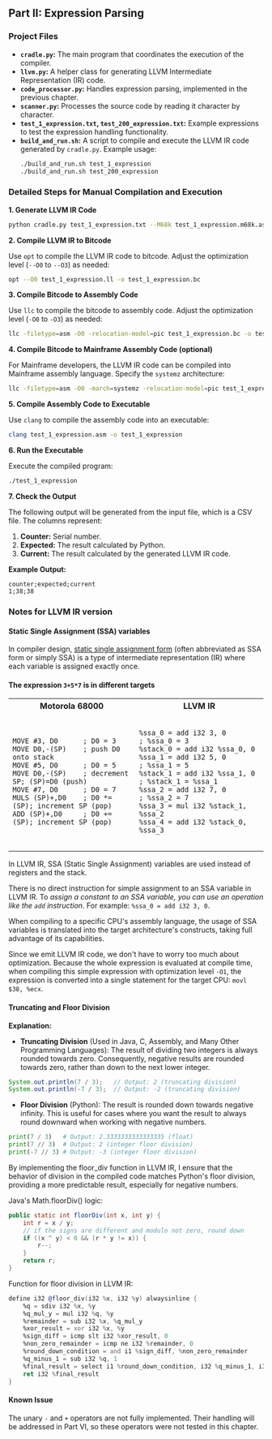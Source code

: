 ## Part II: Expression Parsing

### Project Files
* **`cradle.py`:** The main program that coordinates the execution of the compiler.
* **`llvm.py`:** A helper class for generating LLVM Intermediate Representation (IR) code.
* **`code_processor.py`:** Handles expression parsing, implemented in the previous chapter.
* **`scanner.py`:** Processes the source code by reading it character by character.
* **`test_1_expression.txt`, `test_200_expression.txt`:** Example expressions to test the expression handling functionality.
* **`build_and_run.sh`:** A script to compile and execute the LLVM IR code generated by `cradle.py`.
  Example usage:
  ```bash
  ./build_and_run.sh test_1_expression
  ./build_and_run.sh test_200_expression

### Detailed Steps for Manual Compilation and Execution
**1. Generate LLVM IR Code**
```bash
python cradle.py test_1_expression.txt --M68k test_1_expression.m68k.asm --LLVM test_1_expression.ll
```
**2. Compile LLVM IR to Bitcode**

Use `opt` to compile the LLVM IR code to bitcode. Adjust the optimization level (`--O0` to `--O3`) as needed:
```bash
opt --O0 test_1_expression.ll -o test_1_expression.bc
```

**3. Compile Bitcode to Assembly Code**

Use `llc` to compile the bitcode to assembly code. Adjust the optimization level (`-O0` to `-O3`) as needed:
```bash
llc -filetype=asm -O0 -relocation-model=pic test_1_expression.bc -o test_1_expression.asm
```
**4. Compile Bitcode to Mainframe Assembly Code (optional)**

For Mainframe developers, the LLVM IR code can be compiled into Mainframe assembly language. Specify the `systemz` architecture:
```bash
llc -filetype=asm -O0 -march=systemz -relocation-model=pic test_1_expression.bc -o test_1_expression.systemz.asm
```
**5. Compile Assembly Code to Executable**

Use `clang` to compile the assembly code into an executable:
```bash
clang test_1_expression.asm -o test_1_expression
```
**6. Run the Executable**

Execute the compiled program:
```bash
./test_1_expression
```
**7. Check the Output**

The following output will be generated from the input file, which is a CSV file. The columns represent:

1. **Counter:** Serial number.
2. **Expected:** The result calculated by Python.
3. **Current:** The result calculated by the generated LLVM IR code.

**Example Output:**
```csv
counter;expected;current
1;38;38
```
### Notes for LLVM IR version
#### Static Single Assignment (SSA) variables

In compiler design, [static single assignment form](https://en.wikipedia.org/wiki/Static_single-assignment_form) (often abbreviated as SSA form or simply SSA) is a type of intermediate representation (IR) where each variable is assigned exactly once.

#### The expression `3+5*7` is in different targets

<table>
  <tr>
    <th>Motorola 68000</th>
    <th>LLVM IR</th>
  </tr>
  <tr>
    <td>
      <pre><code class="asm">
MOVE #3, D0      ; D0 = 3
MOVE D0,-(SP)    ; push D0 onto stack
MOVE #5, D0      ; D0 = 5
MOVE D0,-(SP)    ; decrement SP; (SP)=D0 (push)
MOVE #7, D0      ; D0 = 7
MULS (SP)+,D0    ; D0 *= (SP); increment SP (pop)
ADD (SP)+,D0     ; D0 += (SP); increment SP (pop)
      </code></pre>
    </td>
    <td>
      <pre><code class="asm">
%ssa_0 = add i32 3, 0          ; %ssa_0 = 3
%stack_0 = add i32 %ssa_0, 0
%ssa_1 = add i32 5, 0          ; %ssa_1 = 5
%stack_1 = add i32 %ssa_1, 0   ; %stack_1 = %ssa_1
%ssa_2 = add i32 7, 0          ; %ssa_2 = 7
%ssa_3 = mul i32 %stack_1, %ssa_2
%ssa_4 = add i32 %stack_0, %ssa_3
      </code></pre>
    </td>
</table>

In LLVM IR, SSA (Static Single Assignment) variables are used instead of registers and the stack.

There is no direct instruction for simple assignment to an SSA variable in LLVM IR. To _assign a constant to an SSA variable, you can use an operation like the `add` instruction_. For example: `%ssa_0 = add i32 3, 0`.

When compiling to a specific CPU's assembly language, the usage of SSA variables is translated into the target architecture's constructs, taking full advantage of its capabilities.

Since we emit LLVM IR code, we don't have to worry too much about optimization. Because the whole expression is evaluated at compile time, when compiling this simple expression with optimization level `-O1`, the expression is converted into a single statement for the target CPU: `movl $38, %ecx`.

#### Truncating and Floor Division

**Explanation:**
- **Truncating Division** (Used in Java, C, Assembly, and Many Other Programming Languages): The result of dividing two integers is always rounded towards zero. Consequently, negative results are rounded towards zero, rather than down to the next lower integer.
```java
System.out.println(7 / 3);   // Output: 2 (truncating division)
System.out.println(-7 / 3);  // Output: -2 (truncating division)
```
- **Floor Division** (Python): The result is rounded down towards negative infinity. This is useful for cases where you want the result to always round downward when working with negative numbers.
```python
print(7 / 3)   # Output: 2.3333333333333335 (float)
print(7 // 3)  # Output: 2 (integer floor division)
print(-7 // 3) # Output: -3 (integer floor division)
```
By implementing the floor_div function in LLVM IR, I ensure that the behavior of division in the compiled code matches Python's floor division, providing a more predictable result, especially for negative numbers.

Java's Math.floorDiv() logic:
```java
public static int floorDiv(int x, int y) {
    int r = x / y;
    // if the signs are different and modulo not zero, round down
    if ((x ^ y) < 0 && (r * y != x)) {
        r--;
    }
    return r;
}
```
Function for floor division in LLVM IR:
```asm
define i32 @floor_div(i32 %x, i32 %y) alwaysinline {
    %q = sdiv i32 %x, %y
    %q_mul_y = mul i32 %q, %y
    %remainder = sub i32 %x, %q_mul_y
    %xor_result = xor i32 %x, %y
    %sign_diff = icmp slt i32 %xor_result, 0
    %non_zero_remainder = icmp ne i32 %remainder, 0
    %round_down_condition = and i1 %sign_diff, %non_zero_remainder
    %q_minus_1 = sub i32 %q, 1
    %final_result = select i1 %round_down_condition, i32 %q_minus_1, i32 %q
    ret i32 %final_result
}
```
#### Known Issue
The unary `-` and `+` operators are not fully implemented. Their handling will be addressed in Part VI, so these operators were not tested in this chapter.
